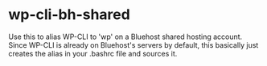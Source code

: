 wp-cli-bh-shared
================

Use this to alias WP-CLI to 'wp' on a Bluehost shared hosting account. Since WP-CLI is already on Bluehost's servers by default, this basically just creates the alias in your .bashrc file and sources it.
